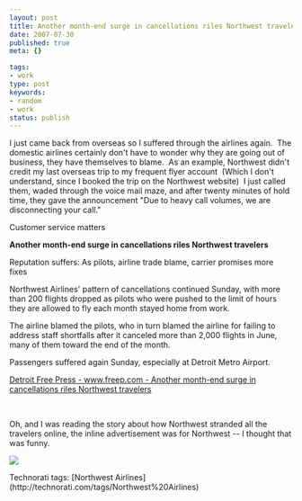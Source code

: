 ```yaml
---
layout: post
title: Another month-end surge in cancellations riles Northwest travelers
date: 2007-07-30
published: true
meta: {}

tags:
- work
type: post
keywords:
- random
- work
status: publish
---
```



I just came back from overseas so I suffered through the airlines again.  The domestic airlines certainly don't have to wonder why they are going out of business, they have themselves to blame.  As an example, Northwest didn't credit my last overseas trip to my frequent flyer account  (Which I don't understand, since I booked the trip on the Northwest website)  I just called them, waded through the voice mail maze, and after twenty minutes of hold time, they gave the announcement "Due to heavy call volumes, we are disconnecting your call." 



Customer service matters

 <!-- blockquote  -->

**Another month-end surge in cancellations riles Northwest travelers**



Reputation suffers: As pilots, airline trade blame, carrier promises more fixes



Northwest Airlines' pattern of cancellations continued Sunday, with more than 200 flights dropped as pilots who were pushed to the limit of hours they are allowed to fly each month stayed home from work.



The airline blamed the pilots, who in turn blamed the airline for failing to address staff shortfalls after it canceled more than 2,000 flights in June, many of them toward the end of the month.



Passengers suffered again Sunday, especially at Detroit Metro Airport.

<!-- endblockquote  -->

[Detroit Free Press - www.freep.com - Another month-end surge in cancellations riles Northwest travelers](http://www.freep.com/apps/pbcs.dll/article?AID=/200707300300/BUSINESS06/707300357&template=printart)



 



Oh, and I was reading the story about how Northwest stranded all the travelers online, the inline advertisement was for Northwest -- I thought that was funny.



[![](http://media.eick.us/2011/05/949533749_9b7a5b1408.jpg)](http://farm2.static.flickr.com/1226/949533749_3dd3f7001a_o.gif)

 <div class="wlWriterSmartContent" style="padding-right: 0px;padding-left: 0px;padding-bottom: 0px;margin: 0px;padding-top: 0px">Technorati tags: [Northwest Airlines](http://technorati.com/tags/Northwest%20Airlines)</div>
